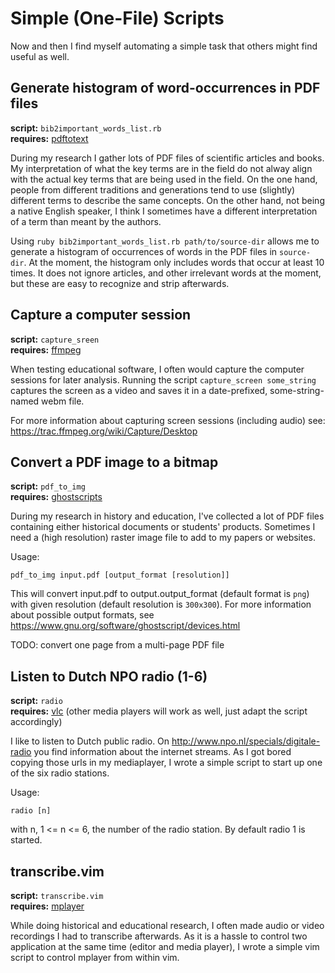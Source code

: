 # Simple (One-File) Scripts

Now and then I find myself automating a simple task that others might find
useful as well.

## Generate histogram of word-occurrences in PDF files

**script:** `bib2important_words_list.rb`\
**requires:** [pdftotext](http://www.foolabs.com/xpdf/home.html)

During my research I gather lots of PDF files of scientific articles and
books. My interpretation of what the key terms are in the field do not alway
align with the actual key terms that are being used in the field. On the one
hand, people from different traditions and generations tend to use (slightly)
different terms to describe the same concepts. On the other hand, not being a
native English speaker, I think I sometimes have a different interpretation of a
term than meant by the authors.

Using `ruby bib2important_words_list.rb path/to/source-dir` allows me to
generate a histogram of occurrences of words in the PDF files in `source-dir`.
At the moment, the histogram only includes words that occur at least 10 times.
It does not ignore articles, and other irrelevant words at the moment, but
these are easy to recognize and strip afterwards.

## Capture a computer session

**script:** `capture_sreen`\
**requires:** [ffmpeg](https://trac.ffmpeg.org)

When testing educational software, I often would capture the computer sessions
for later analysis. Running the script `capture_screen some_string` captures the screen as
    a video and saves it in a date-prefixed, some-string-named webm file.

For more information about capturing screen sessions (including audio) see:
https://trac.ffmpeg.org/wiki/Capture/Desktop    

## Convert a PDF image to a bitmap

**script:** `pdf_to_img`\
**requires:** [ghostscripts](https://www.gnu.org/software/ghostscript)

During my research in history and education, I've collected a lot of PDF files
containing either historical documents or students' products. Sometimes I need
a (high resolution) raster image file to add to my papers or websites.

Usage:

    pdf_to_img input.pdf [output_format [resolution]]

This will convert input.pdf to output.output_format (default format is `png`)
with given resolution (default resolution is `300x300`). For more information
about possible output formats, see
https://www.gnu.org/software/ghostscript/devices.html

TODO: convert one page from a multi-page PDF file

## Listen to Dutch NPO radio (1-6)

**script:** `radio`\
**requires:** [vlc](http://www.videolan.org/vlc/) (other media players will
work as well, just adapt the script accordingly)


I like to listen to Dutch public radio. On
http://www.npo.nl/specials/digitale-radio you find information about the internet streams. As I got bored copying those urls in my mediaplayer, I wrote a simple script to start up one of the six radio stations.

Usage:

    radio [n]

with n, 1 <= n <= 6, the number of the radio station. By default radio 1 is
started.

## transcribe.vim

**script:** `transcribe.vim`\
**requires:** [mplayer](http://mplayerhq.hu)

While doing historical and educational research, I often made audio or video
recordings I had to transcribe afterwards. As it is a hassle to control two
application at the same time (editor and media player), I wrote a simple vim
script to control mplayer from within vim.
